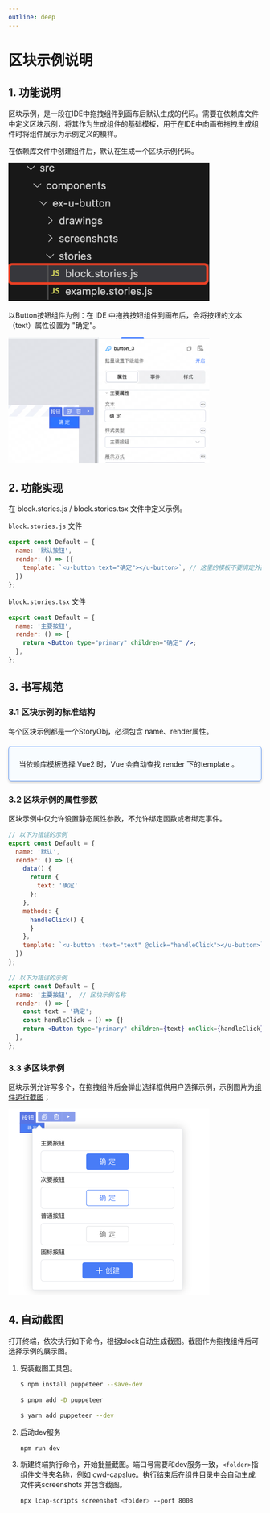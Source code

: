 ```yaml
---
outline: deep
---
```

<script setup>
import { VTCodeGroup, VTCodeGroupTab } from '../../.vitepress/components'
</script>

# 区块示例说明

## 1. 功能说明

区块示例，是一段在IDE中拖拽组件到画布后默认生成的代码。需要在依赖库文件中定义区块示例，将其作为生成组件的基础模板，用于在IDE中向画布拖拽生成组件时将组件展示为示例定义的模样。

在依赖库文件中创建组件后，默认在生成一个区块示例代码。

<img src="../../images/qukuai_202411201833_1.png" class="imgStyle" style="width:400px" />

以Button按钮组件为例：在 IDE 中拖拽按钮组件到画布后，会将按钮的文本（text）属性设置为 "确定"。

<img src="../../images/qukuai_202411201833_2.png" class="imgStyle" style="width:400px" />

## 2. 功能实现

在 block.stories.js / block.stories.tsx 文件中定义示例。

<VTCodeGroup>
  <VTCodeGroupTab label="Vue2">

  `block.stories.js` 文件
  ```javascript
  export const Default = {
    name: '默认按钮',
    render: () => ({
      template: `<u-button text="确定"></u-button>`, // 这里的模板不要绑定外部参数与事件
    })
  };
  ```

  </VTCodeGroupTab>
  <VTCodeGroupTab label="React">

  `block.stories.tsx` 文件
  ```jsx
  export const Default = {
    name: '主要按钮',
    render: () => {
      return <Button type="primary" children="确定" />;
    },
  };
  ```

  </VTCodeGroupTab>
</VTCodeGroup>

## 3. 书写规范

### 3.1 区块示例的标准结构

每个区块示例都是一个StoryObj，必须包含 name、render属性。

<div class="highlight">

当依赖库模板选择 Vue2 时，Vue 会自动查找 render 下的template 。

</div>


### 3.2 区块示例的属性参数

区块示例中仅允许设置静态属性参数，不允许绑定函数或者绑定事件。

<VTCodeGroup>
  <VTCodeGroupTab label="Vue2">

  ```javascript
  // 以下为错误的示例
  export const Default = {
    name: '默认',
    render: () => ({
      data() {
        return {
          text: '确定'
        };
      },
      methods: {
        handleClick() {
        }
      },
      template: `<u-button :text="text" @click="handleClick"></u-button>`,
    })
  };
  ```

  </VTCodeGroupTab>
  <VTCodeGroupTab label="React">

  ```jsx
  // 以下为错误的示例
  export const Default = {
    name: '主要按钮',  // 区块示例名称
    render: () => {
      const text = '确定';
      const handleClick = () => {}
      return <Button type="primary" children={text} onClick={handleClick} />;  // 区块模板代码
    },
  };
  ```

  </VTCodeGroupTab>
</VTCodeGroup>

### 3.3 多区块示例

区块示例允许写多个，在拖拽组件后会弹出选择框供用户选择示例，示例图片为[组件运行截图](#_4-自动截图)；

<img src="../../images/qukuai_202411201833_3.png" class="imgStyle" style="width:400px" />

## 4. 自动截图

打开终端，依次执行如下命令，根据block自动生成截图。截图作为拖拽组件后可选择示例的展示图。

1.  安装截图工具包。

    <VTCodeGroup>
      <VTCodeGroupTab label="npm">

      ```sh
      $ npm install puppeteer --save-dev
      ```

      </VTCodeGroupTab>
      <VTCodeGroupTab label="pnpm">

      ```sh
      $ pnpm add -D puppeteer 
      ```

      </VTCodeGroupTab>
      <VTCodeGroupTab label="yarn">

      ```sh
      $ yarn add puppeteer --dev
      ```

      </VTCodeGroupTab>
    </VTCodeGroup>


2.  启动dev服务

    ```sh
    npm run dev
    ```

3.  新建终端执行命令，开始批量截图。端口号需要和dev服务一致，`<folder>`指组件文件夹名称，例如 cwd-capslue。执行结束后在组件目录中会自动生成文件夹screenshots 并包含截图。

    ```sh
    npx lcap-scripts screenshot <folder> --port 8008
    ```


<style>
 .highlight {
      border: 1px solid #679CF8; /* 添加边框 */
      border-radius: 6px;
      background-color: #F8FCFF; /* 添加底色 */
      padding: 10px 20px 10px 20px;
      margin-bottom:20px;
      margin-top:20px;
      box-shadow: 0 2px 4px rgba(0, 0, 0, 0.2);
  }
</style>
